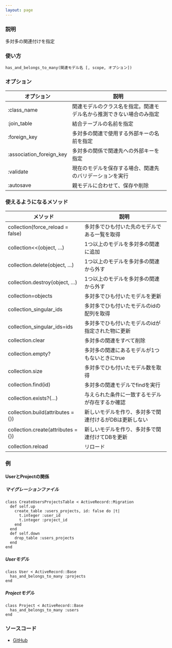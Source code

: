 ```yaml
---
layout: page
---
```

### 説明
多対多の関連付けを指定

### 使い方
    has_and_belongs_to_many(関連モデル名 [, scope, オプション])

### オプション

オプション                    | 説明
------------------------- | -----------------------------------
:class_name              | 関連モデルのクラス名を指定。関連モデル名から推測できない場合のみ指定
:join_table              | 結合テーブルの名前を指定
:foreign_key             | 多対多の関連で使用する外部キーの名前を指定
:association_foreign_key | 多対多の関係で関連先への外部キーを指定
:validate                | 現在のモデルを保存する場合、関連先のバリデーションを実行
:autosave                | 親モデルに合わせて、保存や削除

### 使えるようになるメソッド

メソッド                               | 説明
----------------------------------- | -----------------------------
collection(force_reload = false)   | 多対多でひも付いた先のモデルである一覧を取得
collection<<(object, …)            | 1つ以上のモデルを多対多の関連に追加
collection.delete(object, …)       | 1つ以上のモデルを多対多の関連から外す
collection.destroy(object, …)      | 1つ以上のモデルを多対多の関連から外す
collection=objects                 | 多対多でひも付いたモデルを更新
collection_singular_ids            | 多対多でひも付いたモデルのidの配列を取得
collection_singular_ids=ids        | 多対多でひも付いたモデルのidが指定された物に更新
collection.clear                   | 多対多の関連をすべて削除
collection.empty?                  | 多対多の関連にあるモデルが1つもないときにtrue
collection.size                    | 多対多でひも付いたモデル数を取得
collection.find(id)                | 多対多の関連モデルでfindを実行
collection.exists?(…)              | 与えられた条件に一致するモデルが存在するか確認
collection.build(attributes = {})  | 新しいモデルを作り、多対多で関連付けるがDBは更新しない
collection.create(attributes = {}) | 新しいモデルを作り、多対多で関連付けてDBを更新
collection.reload                  | リロード

### 例
#### UserとProjectの関係
##### マイグレーションファイル
    class CreateUsersProjectsTable < ActiveRecord::Migration
      def self.up
        create_table :users_projects, id: false do |t|
          t.integer :user_id
          t.integer :project_id
        end
      end
      def self.down
        drop_table :users_projects
      end
    end

##### Userモデル
    class User < ActiveRecord::Base
      has_and_belongs_to_many :projects
    end

##### Projectモデル
    class Project < ActiveRecord::Base
      has_and_belongs_to_many :users
    end

### ソースコード
* [GitHub](https://github.com/rails/rails/blob/f33d52c95217212cbacc8d5e44b5a8e3cdc6f5b3/activerecord/lib/active_record/associations.rb#L1826)